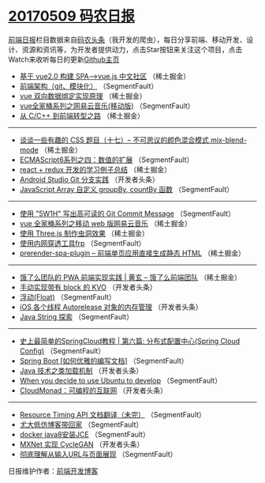 # [20170509 码农日报](09.md)

[前端日报](http://caibaojian.com/c/news)栏目数据来自[码农头条](http://hao.caibaojian.com/)（我开发的爬虫），每日分享前端、移动开发、设计、资源和资讯等，为开发者提供动力，点击Star按钮来关注这个项目，点击Watch来收听每日的更新[Github主页](https://github.com/kujian/frontendDaily)
* [基于 vue2.0 构建 SPA&#8212;&gt;vue.js 中文社区](http://hao.caibaojian.com/37427.html) （稀土掘金）
* [前端架构（git、模块化）](http://hao.caibaojian.com/37446.html) （SegmentFault）
* [vue 双向数据绑定实现原理](http://hao.caibaojian.com/37421.html) （稀土掘金）
* [vue全家桶系列之网易云音乐(移动版)](http://hao.caibaojian.com/37443.html) （SegmentFault）
* [从 C/C++ 到前端转型之路](http://hao.caibaojian.com/37424.html) （稀土掘金）

***
* [谈谈一些有趣的 CSS 题目（十七）&#8211; 不可思议的颜色混合模式 mix-blend-mode](http://hao.caibaojian.com/37425.html) （稀土掘金）
* [ECMAScript6系列之四：数值的扩展](http://hao.caibaojian.com/37447.html) （SegmentFault）
* [react + redux 开发的学习例子总结](http://hao.caibaojian.com/37426.html) （稀土掘金）
* [Android Studio Git 分支实践](http://hao.caibaojian.com/37473.html) （开发者头条）
* [JavaScript Array 自定义 groupBy, countBy 函数](http://hao.caibaojian.com/37450.html) （SegmentFault）

***
* [使用 &quot;5W1H&quot; 写出高可读的 Git Commit Message](http://hao.caibaojian.com/37440.html) （SegmentFault）
* [vue 全家桶系列之移动 web 版网易云音乐](http://hao.caibaojian.com/37420.html) （稀土掘金）
* [使用 Three.js 制作虫洞效果](http://hao.caibaojian.com/37412.html) （稀土掘金）
* [使用内网穿透工具frp](http://hao.caibaojian.com/37455.html) （SegmentFault）
* [prerender-spa-plugin &#8211; 前端单页应用直接生成静态 HTML](http://hao.caibaojian.com/37413.html) （稀土掘金）

***
* [饿了么团队的 PWA 前端实现实践 | 黄玄 &#8211; 饿了么前端团队](http://hao.caibaojian.com/37415.html) （稀土掘金）
* [手动实现带有 block 的 KVO](http://hao.caibaojian.com/37474.html) （开发者头条）
* [浮动(Float)](http://hao.caibaojian.com/37451.html) （SegmentFault）
* [iOS 各个线程 Autorelease 对象的内存管理](http://hao.caibaojian.com/37475.html) （开发者头条）
* [Java String 探索](http://hao.caibaojian.com/37442.html) （SegmentFault）

***
* [史上最简单的SpringCloud教程 | 第六篇: 分布式配置中心(Spring Cloud Config)](http://hao.caibaojian.com/37453.html) （SegmentFault）
* [Spring Boot [如何优雅的编写文档]](http://hao.caibaojian.com/37445.html) （SegmentFault）
* [Java 技术之类加载机制](http://hao.caibaojian.com/37458.html) （开发者头条）
* [When you decide to use Ubuntu to develop](http://hao.caibaojian.com/37448.html) （SegmentFault）
* [CloudMonad：可编程的互联网](http://hao.caibaojian.com/37472.html) （开发者头条）

***
* [Resource Timing API  文档翻译（未完）](http://hao.caibaojian.com/37449.html) （SegmentFault）
* [尤大低仿博客带回家](http://hao.caibaojian.com/37441.html) （SegmentFault）
* [docker java8安装JCE](http://hao.caibaojian.com/37452.html) （SegmentFault）
* [MXNet 实现 CycleGAN](http://hao.caibaojian.com/37476.html) （开发者头条）
* [彻底理解从输入URL与页面展现](http://hao.caibaojian.com/37454.html) （SegmentFault）

日报维护作者：[前端开发博客](http://caibaojian.com/) 